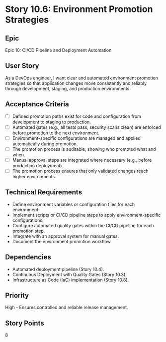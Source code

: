 # Story 10.6: Environment Promotion Strategies

## Epic

Epic 10: CI/CD Pipeline and Deployment Automation

## User Story

As a DevOps engineer, I want clear and automated environment promotion strategies so that application changes move consistently and reliably through development, staging, and production environments.

## Acceptance Criteria

- [ ] Defined promotion paths exist for code and configuration from development to staging to production.
- [ ] Automated gates (e.g., all tests pass, security scans clean) are enforced before promotion to the next environment.
- [ ] Environment-specific configurations are managed and applied automatically during promotion.
- [ ] The promotion process is auditable, showing who promoted what and when.
- [ ] Manual approval steps are integrated where necessary (e.g., before production deployment).
- [ ] The promotion process ensures that only validated changes reach higher environments.

## Technical Requirements

- Define environment variables or configuration files for each environment.
- Implement scripts or CI/CD pipeline steps to apply environment-specific configurations.
- Configure automated quality gates within the CI/CD pipeline for each promotion step.
- Integrate with an approval system for manual gates.
- Document the environment promotion workflow.

## Dependencies

- Automated deployment pipeline (Story 10.4).
- Continuous Deployment with Quality Gates (Story 10.3).
- Infrastructure as Code (IaC) implementation (Story 10.8).

## Priority

High - Ensures controlled and reliable release management.

## Story Points

8
